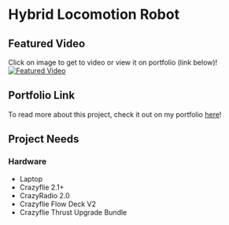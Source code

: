 # Hybrid Locomotion Robot

## Featured Video
Click on image to get to video or view it on portfolio (link below)!
[![Featured Video](https://img.youtube.com/vi/Cmba8ZEuzpo/0.jpg)](https://www.youtube.com/watch?v=Cmba8ZEuzpo)

## Portfolio Link
To read more about this project, check it out on my portfolio [here](https://snydergi.github.io/portfolio_featured/rajad/)!

## Project Needs
### Hardware
- Laptop
- Crazyflie 2.1+
- CrazyRadio 2.0
- Crazyflie Flow Deck V2
- Crazyflie Thrust Upgrade Bundle